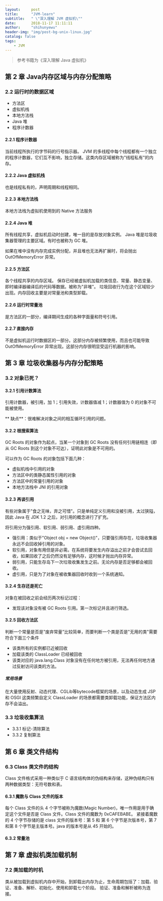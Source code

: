 ```yaml
---
layout:     post
title:      "JVM-learn"
subtitle:   " \"深入理解 JVM 虚拟机\""
date:       2018-11-17 11:11:11
author:     "shihunyewu"
header-img: "img/post-bg-unix-linux.jpg"
catalog: false
tags:
    - JVM
---
```


> 参考书籍为《深入理解 Java 虚拟机》


## 第 2 章 Java内存区域与内存分配策略
### 2.2 运行时的数据区域
* 方法区
* 虚拟机栈
* 本地方法栈
* Java 堆
* 程序计数器

#### 2.2.1 程序计数器
当前线程所执行的字节码的行号指示器。
JVM 的多线程中每个线程都有一个独立的程序计数器，它们互不影响，独立存储。这类内存区域被称为"线程私有"的内存。

#### 2.2.2 Java 虚拟机栈
也是线程私有的，声明周期和线程相同。

#### 2.2.3 本地方法栈
本地方法栈为虚拟机使用到的 Native 方法服务

#### 2.2.4 Java 堆
所有线程共享，虚拟机启动时创建，唯一目的是存放对象实例。
Java 堆是垃圾收集器管理的主要区域。有时也被称为 GC 堆。

如果在堆中没有内存完成实例分配，并且堆也无法再扩展时，将会抛出 OutOfMemoryError 异常。

#### 2.2.5 方法区
各个线程共享的内存区域。
保存已经被虚拟机加载的类信息、常量、静态变量、即时编译器编译后的代码等数据。被称为"非堆"。
垃圾回收行为在这个区域较少出现。内存回收主要是对常量池和类型卸载。

#### 2.2.6 运行时常量池
是方法区的一部分，编译期间生成的各种字面量和符号引用。

#### 2.2.7 直接内存
不是虚拟机运行时数据区的一部分。这部分内存被频繁使用，而且也可能导致 OutOfMemoryError 异常出现。这部分内存很明显受运行机器的影响。

## 第 3 章 垃圾收集器与内存分配策略

### 3.2 对象已死？
#### 3.2.1 引用计数算法
引用计数器，被引用，加 1；引用失效，计数器值减 1；计数器值为 0 的对象不可能被使用。

** 缺点**：很难解决对象之间的相互循环引用的问题。

#### 3.2.2 根搜索算法
GC Roots 的对象作为起点，当某一个对象到 GC Roots 没有任何引用链相连（即从 GC Roots 到这个对象不可达），证明此对象是不可用的。

可以作为 GC Roots 的对象包括下面几种：
* 虚拟机栈中引用的对象
* 方法区中的类静态属性引用的对象
* 方法区中的常量引用的对象
* 本地方法栈中 JNI 的引用对象

#### 3.2.3 再谈引用
有些对象属于"食之无味，弃之可惜"。只是单纯定义引用和没被引用，太过狭隘，因此 Java 在 JDK 1.2 之后，对引用的概念进行了扩充。

将引用分为强引用、软引用、弱引用、虚引用四种。
* 强引用：类似于"Object obj = new Object()"，只要强引用存在，垃圾收集器永远不会回收掉引用的对象。
* 软引用，对象有用但是非必需。在系统将要发生内存溢出之前才会尝试去回收，如果回收了之后仍然没有足够内存，这时候才抛出内存异常。
* 弱引用，只能生存岛下一次垃圾收集发生之前。无论内存是否足够都会被回收。
* 虚引用，只是为了对象在被收集器回收时收到一个系统通知。

#### 3.2.4 生存还是死亡
对象在被回收之前会经历两次标记过程：
* 发现该对象没有被 GC Roots 引用。第一次标记并且进行筛选。

#### 3.2.5 回收方法区
判断一个常量是否是"废弃常量"比较简单，而要判断一个类是否是"无用的类"需要符合下面三个条件
* 该类所有的实例都已近被回收
* 加载该类的 ClassLoader 已经被回收
* 该类对应的 java.lang.Class 对象没有在任何地方被引用，无法再任何地方通过反射访问该类的方法。

##### 常用场景
在大量使用反射、动态代理、CGLib等bytecode框架的场景，以及动态生成 JSP 和 OSGI 这类频繁自定义 ClassLoader 的场景都需要类卸载功能，保证方法区内存不会溢出。

### 3.3 垃圾收集算法
* 3.3.1 标记-清除算法
* 3.3.2 复制算法



## 第 6 章 类文件结构

### 6.3 Class 类文件的结构
Class 文件格式采用一种类似于 C 语言结构体的伪结构来存储，这种伪结构只有两种数据类型：无符号数和表。

#### 6.3.1 魔数与 Class 文件的版本
每个 Class 文件的头 4 个字节被称为魔数(Magic Number)，唯一作用是用于确定这个文件是否是 Class 文件。Class 文件的魔数为 0xCAFEBABE。
紧接着魔数的 4 个字节存储的是 class 文件的版本号：第 5 和 第 6 个字节是次版本号，第 7 和第 8 个字节是主版本号。java 的版本号是从 45 开始的。

#### 6.3.2 常量池


## 第 7 章 虚拟机类加载机制
### 7.2 类加载的时机
类从被加载到虚拟机内存中开始，到卸载出内存为止，生命周期包括了：加载、验证、准备、解析、初始化、使用和卸载七个阶段。
验证、准备和解析被称为连接。


